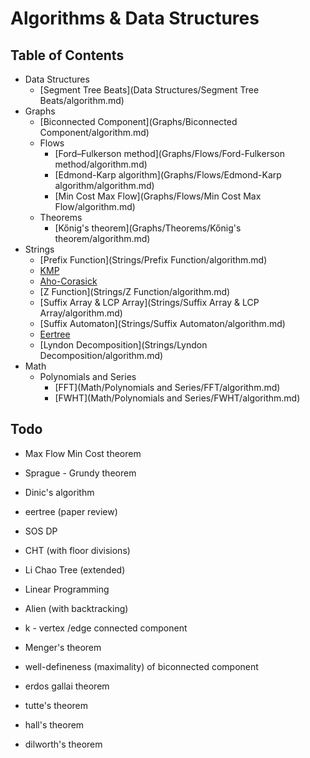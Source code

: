 # Algorithms & Data Structures

## Table of Contents
- Data Structures
    - [Segment Tree Beats](Data Structures/Segment Tree Beats/algorithm.md)
- Graphs
    - [Biconnected Component](Graphs/Biconnected Component/algorithm.md)
    - Flows
        - [Ford–Fulkerson method](Graphs/Flows/Ford-Fulkerson method/algorithm.md)
        - [Edmond-Karp algorithm](Graphs/Flows/Edmond-Karp algorithm/algorithm.md)
        - [Min Cost Max Flow](Graphs/Flows/Min Cost Max Flow/algorithm.md)
    - Theorems
        - [Kőnig's theorem](Graphs/Theorems/Kőnig's theorem/algorithm.md)
- Strings
    - [Prefix Function](Strings/Prefix Function/algorithm.md)
    - [KMP](Strings/KMP/algorithm.md)
    - [Aho-Corasick](Strings/Aho-Corasick/algorithm.md)
    - [Z Function](Strings/Z Function/algorithm.md)
    - [Suffix Array & LCP Array](Strings/Suffix Array & LCP Array/algorithm.md)
    - [Suffix Automaton](Strings/Suffix Automaton/algorithm.md)
    - [Eertree](Strings/Eertree/algorithm.md)
    - [Lyndon Decomposition](Strings/Lyndon Decomposition/algorithm.md)
- Math
    - Polynomials and Series
        - [FFT](Math/Polynomials and Series/FFT/algorithm.md)
        - [FWHT](Math/Polynomials and Series/FWHT/algorithm.md)

## Todo
- Max Flow Min Cost theorem
- Sprague - Grundy theorem
- Dinic's algorithm
- eertree (paper review)
- SOS DP
- CHT (with floor divisions)
- Li Chao Tree (extended)
- Linear Programming
- Alien (with backtracking)

- k - vertex /edge connected component
- Menger's theorem
- well-defineness (maximality) of biconnected component
- erdos gallai theorem
- tutte's theorem
- hall's theorem
- dilworth's theorem